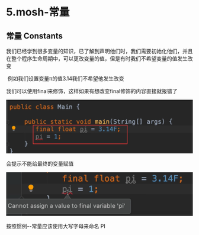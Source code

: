 # 5.mosh-常量



## 常量 Constants



​	我们已经学到很多变量的知识，已了解到声明他们时，我们需要初始化他们，并且在整个程序生命周期中，可以更改变量的值，但是有时我们不希望变量的值发生改变

​	例如我们设置变量π的值3.14我们不希望他发生改变

​		我们可以使用final来修饰，这样如果有想改变final修饰的内容直接就报错了

![1648309378486](../../../../../.vuepress/public/images/1648309378486.png)



会提示不能给最终的变量赋值

![1648309485102](../../../../../.vuepress/public/images/1648309485102.png)





按照惯例--常量应该使用大写字母来命名  PI

















































































